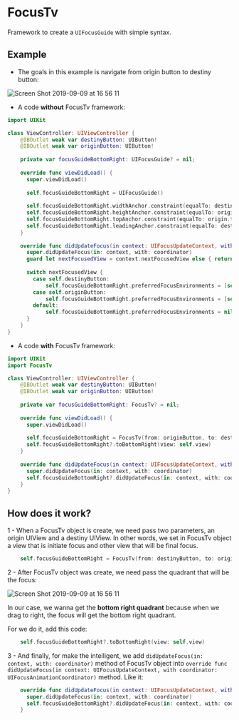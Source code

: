 # FocusTv
Framework to create a `UIFocusGuide` with simple syntax.

## Example

* The goals in this example is navigate from origin button to destiny button:

![Screen Shot 2019-09-09 at 16 56 11](https://user-images.githubusercontent.com/39157101/64562178-c0e39580-d322-11e9-9ff3-8b669d5f804e.png)

* A code **without** FocusTv framework:

```swift
import UIKit

class ViewController: UIViewController {
    @IBOutlet weak var destinyButton: UIButton!
    @IBOutlet weak var originButton: UIButton!
    
    private var focusGuideBottomRight: UIFocusGuide? = nil;
    
    override func viewDidLoad() {
      super.viewDidLoad()
      
      self.focusGuideBottomRight = UIFocusGuide()
      
      self.focusGuideBottomRight.widthAnchor.constraint(equalTo: destiny.widthAnchor).isActive = true
      self.focusGuideBottomRight.heightAnchor.constraint(equalTo: origin.heightAnchor).isActive = true
      self.focusGuideBottomRight.topAnchor.constraint(equalTo: origin.topAnchor).isActive = true
      self.focusGuideBottomRight.leadingAnchor.constraint(equalTo: destiny.leadingAnchor).isActive = true
    }
    
    override func didUpdateFocus(in context: UIFocusUpdateContext, with coordinator: UIFocusAnimationCoordinator) {
      super.didUpdateFocus(in: context, with: coordinator)
      guard let nextFocusedView = context.nextFocusedView else { return }
        
      switch nextFocusedView {
        case self.destinyButton:
            self.focusGuideBottomRight.preferredFocusEnvironments = [self.originButton]
        case self.originButton:
            self.focusGuideBottomRight.preferredFocusEnvironments = [self.destinyButton]
        default:
            self.focusGuideBottomRight.preferredFocusEnvironments = nil
      }
    }
}
```

* A code **with** FocusTv framework:

```swift
import UIKit
import FocusTv

class ViewController: UIViewController {
    @IBOutlet weak var destinyButton: UIButton!
    @IBOutlet weak var originButton: UIButton!
    
    private var focusGuideBottomRight: FocusTv? = nil;
    
    override func viewDidLoad() {
      super.viewDidLoad()
      
      self.focusGuideBottomRight = FocusTv(from: originButton, to: destinyButton)
      self.focusGuideBottomRight?.toBottomRight(view: self.view)
    }
    
    override func didUpdateFocus(in context: UIFocusUpdateContext, with coordinator: UIFocusAnimationCoordinator) {
      super.didUpdateFocus(in: context, with: coordinator)
      self.focusGuideBottomRight?.didUpdateFocus(in: context, with: coordinator)
    }
}
```

## How does it work?

1 - When a FocusTv object is create, we need pass two parameters, an origin UIView and a destiny UIView. In other words, we set in FocusTv object a view that is initiate focus and other view that will be final focus.

```swift
    self.focusGuideBottomRight = FocusTv(from: destinyButton, to: originButton)
```

2 - After FocusTv object was create, we need pass the quadrant that will be the focus:

![Screen Shot 2019-09-09 at 16 56 11](https://user-images.githubusercontent.com/39157101/64563870-c04cfe00-d326-11e9-9602-1e5ea1df8914.png)

In our case, we wanna get the **bottom right quadrant** because when we drag to right, the focus will get the bottom right quadrant. 

For we do it, add this code:

```swift
    self.focusGuideBottomRight?.toBottomRight(view: self.view)
```

3 - And finally, for make the intelligent, we add `didUpdateFocus(in: context, with: coordinator)` method of FocusTv object into `override func didUpdateFocus(in context: UIFocusUpdateContext, with coordinator: UIFocusAnimationCoordinator)` method. Like it:

```swift
    override func didUpdateFocus(in context: UIFocusUpdateContext, with coordinator: UIFocusAnimationCoordinator) {
      super.didUpdateFocus(in: context, with: coordinator)
      self.focusGuideBottomRight?.didUpdateFocus(in: context, with: coordinator)
    }
```
